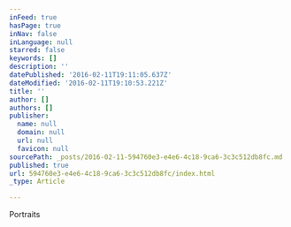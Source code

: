 ```yaml
---
inFeed: true
hasPage: true
inNav: false
inLanguage: null
starred: false
keywords: []
description: ''
datePublished: '2016-02-11T19:11:05.637Z'
dateModified: '2016-02-11T19:10:53.221Z'
title: ''
author: []
authors: []
publisher:
  name: null
  domain: null
  url: null
  favicon: null
sourcePath: _posts/2016-02-11-594760e3-e4e6-4c18-9ca6-3c3c512db8fc.md
published: true
url: 594760e3-e4e6-4c18-9ca6-3c3c512db8fc/index.html
_type: Article

---
```

Portraits